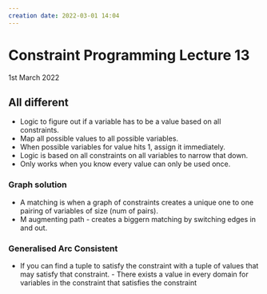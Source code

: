 ```yaml
---
creation date: 2022-03-01 14:04
---
```

#  Constraint Programming Lecture 13
1st March 2022

## All different
- Logic to figure out if a variable has to be a value based on all constraints.
- Map all possible values to all possible variables.
- When possible variables for value hits 1, assign it immediately.
- Logic is based on all constraints on all variables to narrow that down.
- Only works when you know every value can only be used once.
### Graph solution
- A matching is when a graph of constraints creates a unique one to one pairing of variables of size (num of pairs).
- M augmenting path - creates a biggern matching by switching edges in and out.
### Generalised Arc Consistent
- If you can find a tuple to satisfy the constraint with a tuple of values that may satisfy that constraint. - There exists a value in every domain for variables in the constraint that satisfies the constraint